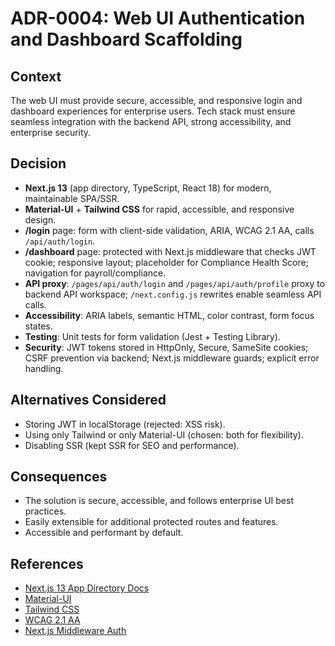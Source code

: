 # ADR-0004: Web UI Authentication and Dashboard Scaffolding

## Context

The web UI must provide secure, accessible, and responsive login and dashboard experiences for enterprise users. Tech stack must ensure seamless integration with the backend API, strong accessibility, and enterprise security.

## Decision

- **Next.js 13** (app directory, TypeScript, React 18) for modern, maintainable SPA/SSR.
- **Material-UI** + **Tailwind CSS** for rapid, accessible, and responsive design.
- **/login** page: form with client-side validation, ARIA, WCAG 2.1 AA, calls `/api/auth/login`.
- **/dashboard** page: protected with Next.js middleware that checks JWT cookie; responsive layout; placeholder for Compliance Health Score; navigation for payroll/compliance.
- **API proxy**: `/pages/api/auth/login` and `/pages/api/auth/profile` proxy to backend API workspace; `/next.config.js` rewrites enable seamless API calls.
- **Accessibility**: ARIA labels, semantic HTML, color contrast, form focus states.
- **Testing**: Unit tests for form validation (Jest + Testing Library).
- **Security**: JWT tokens stored in HttpOnly, Secure, SameSite cookies; CSRF prevention via backend; Next.js middleware guards; explicit error handling.

## Alternatives Considered

- Storing JWT in localStorage (rejected: XSS risk).
- Using only Tailwind or only Material-UI (chosen: both for flexibility).
- Disabling SSR (kept SSR for SEO and performance).

## Consequences

- The solution is secure, accessible, and follows enterprise UI best practices.
- Easily extensible for additional protected routes and features.
- Accessible and performant by default.

## References

- [Next.js 13 App Directory Docs](https://nextjs.org/docs/app)
- [Material-UI](https://mui.com/)
- [Tailwind CSS](https://tailwindcss.com/)
- [WCAG 2.1 AA](https://www.w3.org/WAI/WCAG21/quickref/)
- [Next.js Middleware Auth](https://nextjs.org/docs/app/building-your-application/routing/middleware)